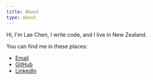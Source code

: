 ```yaml
---
title: About
type: about
---
```


Hi, I'm Lae Chen, I write code, and I live in New Zealand.

You can find me in these places:

* [Email](mailto:laec@proton.me)
* [GitHub](https://github.com/laech)
* [LinkedIn](https://www.linkedin.com/in/laec/)
